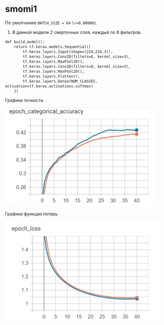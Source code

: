 # smomi1
По умолчанию `BATCH_SIZE = 64` `lr=0.000001`.

1. В данной модели 2 сверточных слоя, каждый по 8 фильтров.
```
def build_model():
    return tf.keras.models.Sequential([
        tf.keras.layers.Input(shape=(224,224,3)),
        tf.keras.layers.Conv2D(filters=8, kernel_size=3),
        tf.keras.layers.MaxPool2D(),
        tf.keras.layers.Conv2D(filters=8, kernel_size=3),
        tf.keras.layers.MaxPool2D(),
        tf.keras.layers.Flatten(),
        tf.keras.layers.Dense(NUM_CLASSES, activation=tf.keras.activations.softmax)
    ])
```
Графики точности

![alt text](https://github.com/Uniderwy/smomi1/blob/main/88ac.jpg)

Графики функции потерь

![alt text](https://github.com/Uniderwy/smomi1/blob/main/88loss.jpg)

